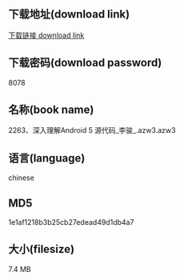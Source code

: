 ## 下载地址(download link)
[下载链接 download link](https://voluble-croquembouche-d321dc.netlify.app/?s=2263%E3%80%81%E6%B7%B1%E5%85%A5%E7%90%86%E8%A7%A3Android+5+%E6%BA%90%E4%BB%A3%E7%A0%81_%E6%9D%8E%E9%AA%8F_.azw3)

## 下载密码(download password)
8078

## 名称(book name)
2263、深入理解Android 5 源代码_李骏_.azw3.azw3

## 语言(language)
chinese

## MD5
1e1af1218b3b25cb27edead49d1db4a7

## 大小(filesize)
7.4 MB
